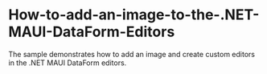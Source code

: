 # How-to-add-an-image-to-the-.NET-MAUI-DataForm-Editors
The sample demonstrates how to add an image and create custom editors in the .NET MAUI DataForm editors.

